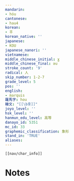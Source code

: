 ```yaml
---
mandarin:
- hóu
cantonese:
- hau4
korean:
- 후
korean_native: ''
japanese:
- KOU
japanese_nanori: ''
vietnamese:
middle_chinese_initial: ɣ
middle_chinese_final: əu
stroke_count: '9'
radical: 人
skip_number: 1-2-7
grade_level: 5
pos: ''
english:
- marquis
羅馬字: hou
韓文: "[[\b홋]]"
joyo_level: ''
hsk_level: ''
hanmun_edu_level: 高等
danayo_id: 5351
mc_id: 33
graphemic_classification: 象形
stand_in: 'TRUE'
aliases:
---
```

```meta-bind-embed
[[nav/char_info]]
```

# Notes
